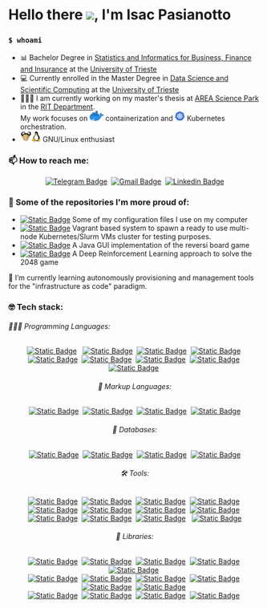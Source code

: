 # Hello there <img src="https://raw.githubusercontent.com/MartinHeinz/MartinHeinz/master/wave.gif" width="25">, I'm Isac Pasianotto

### `$ whoami`

- 📊 Bachelor Degree in [Statistics and Informatics for Business, Finance and Insurance](https://corsi.units.it/ec21/descrizione-corso) at the [University of Trieste](https://portale.units.it/it)
- 💻 Currently enrolled in the Master Degree in [Data Science and Scientific Computing](https://dssc.units.it/) at the [University of Trieste](https://portale.units.it/it)
- 👨🏻‍💻 I am currently working on my master's thesis at [AREA Science Park](https://www.areasciencepark.it/) in the [RIT Department](https://www.areasciencepark.it/piattaforme-tecnologiche-update-2023/rit/). \
  My work focuses on <img src="./images/docker.png" alt="Docker" height="20"/> containerization and  <img src="./images/kubernetes.png" alt="Kubernetes" height="20"/>  Kubernetes orchestration.
- <img src="./images/gnu.png" alt="Linux" height="22"/><img src="./images/tux.png" alt="Linux" height="22"/> GNU/Linux enthusiast

### 📫 How to reach me: 

<span align="center">

[![Telegram Badge](https://img.shields.io/badge/-Telegram-1ca0f1?style=flat-square&logo=telegram&logoColor=white&link=https://t.me/yh4mop12z)](https://t.me/yh4mop12z)&nbsp;
[![Gmail Badge](https://img.shields.io/badge/-Gmail-red?style=flat-square&logo=gmail&logoColor=white&link=mailto:yh4mop12z@gmail.com)](mailto:yh4mop12z@gmail.com)&nbsp;
[![Linkedin Badge](https://img.shields.io/badge/-Isac%20Pasianotto-0072b1?style=flat-square&logo=Linkedin&logoColor=white&link=https://www.linkedin.com/in/isac-pasianotto-565330299/)](https://www.linkedin.com/in/isac-pasianotto-565330299/)

</span>


### 🤔 Some of the repositories I'm more proud of:

- [![Static Badge](https://img.shields.io/badge/dotfiles-always%20updating-dotfilesbadge?logo=linux&color=orange)](https://github.com/IsacPasianotto/dotfiles) Some of my configuration files I use on my computer
- [![Static Badge](https://img.shields.io/badge/playground-evolving%20%26%20updating-evolvging%20%26%20updating?logo=Kubernetes&logoColor=white&color=orange)](https://github.com/IsacPasianotto/playground) Vagrant based system to spawn a ready to use multi-node Kubernetes/Slurm VMs cluster for testing purposes.
- [![Static Badge](https://img.shields.io/badge/Reversi--game-completed-reversigame?logo=mind)](https://github.com/IsacPasianotto/Reversi-game) A Java GUI implementation of the reversi board game
- [![Static Badge](https://img.shields.io/badge/2048--DRL-completed-2048DRL?logo=mind)](https://github.com/IsacPasianotto/2048-DRL) A Deep Reinforcement Learning approach to solve the 2048 game
<!-- - [![Static Badge](https://img.shields.io/badge/HPC%20exam-completed-hpcbadge?logo=mind)](https://github.com/IsacPasianotto/foundations_of_HPC-assignment) A parallel implementation of the [Game of  Life](https://en.wikipedia.org/wiki/Conway%27s_Game_of_Life) using hybrid MPI-OpenMP and a benchmark of the cluster, done for the High Performance Computing exam at the University. -->



🌱 I’m currently learning autonomously provisioning and management tools for the "infrastructure as code" paradigm. 


### 🤓 Tech stack:

###### 🧑🏻‍💻 Programming Languages:

<span align="center"> 

[![Static Badge](https://img.shields.io/badge/Bash-bash?logo=linux&logoColor=green&color=grey)](https://www.gnu.org/software/bash/)  &nbsp;
[![Static Badge](https://img.shields.io/badge/C%20%26%20C%2B%2B-c?logo=C%2B%2B&color=grey)](https://www.open-std.org/jtc1/sc22/wg14/)&nbsp;
[![Static Badge](https://img.shields.io/badge/Python-python?logo=Python&logoColor=yellow&color=blue)](https://www.python.org/)&nbsp;
[![Static Badge](https://img.shields.io/badge/Julia-julia?logo=julia&color=grey)](https://julialang.org/)&nbsp;
[![Static Badge](https://img.shields.io/badge/-r?logo=R&color=blue)](https://www.r-project.org/)&nbsp;
[![Static Badge](https://img.shields.io/badge/Java-r?logo=oracle&color=darkred)](https://openjdk.org/)&nbsp;
[![Static Badge](https://img.shields.io/badge/YAML-yaml?logo=yaml&color=grey)](https://yaml.org/)&nbsp;
[![Static Badge](https://img.shields.io/badge/Lua-lua?logo=lua&color=blue)](https://www.lua.org/)&nbsp;
[![Static Badge](https://img.shields.io/badge/Ruby-ruby?logo=ruby&color=red)](https://www.ruby-lang.org/en/)&nbsp;


###### 📄 Markup Languages:

[![Static Badge](https://img.shields.io/badge/LaTeX-latex?logo=LaTeX&logoColor=white&color=%23187b78)](https://www.latex-project.org/get/)&nbsp;
[![Static Badge](https://img.shields.io/badge/Org--mode-Org--mode?logo=Org&logoColor=white&color=%2377AA99)](https://orgmode.org/)&nbsp;
[![Static Badge](https://img.shields.io/badge/Markdown-markdown?logo=markdown&color=grey)](https://www.markdownguide.org/)&nbsp;
[![Static Badge](https://img.shields.io/badge/HTML%20%26%20CSS-HTML%20%26%20CSS?logo=htmx&logoColor=white&color=%233366CC)](https://en.wikipedia.org/wiki/HTML)


###### 💾 Databases:

[![Static Badge](https://img.shields.io/badge/MySQL-mysql?logo=mysql&logoColor=white&color=blue)](https://www.mysql.com/)&nbsp;
[![Static Badge](https://img.shields.io/badge/MariaDB-mariadb?logo=mariadb&color=blue)](https://mariadb.org/)&nbsp;
[![Static Badge](https://img.shields.io/badge/PostgreSQL-postgresql?logo=postgresql&logoColor=white&color=blue)](https://www.postgresql.org/)&nbsp;
[![Static Badge](https://img.shields.io/badge/MongoDB-MongoDB?logo=mongodb&logoColor=white&color=%2347A248)](https://www.mongodb.com/)


###### 🛠 Tools:

[![Static Badge](https://img.shields.io/badge/Git-git?logo=Git&color=white)](https://git-scm.com/)&nbsp;
[![Static Badge](https://img.shields.io/badge/Docker-Docker?logo=Docker&logoColor=white&color=%232496ED)](https://www.docker.com/)&nbsp;
[![Static Badge](https://img.shields.io/badge/Podman-Podman?logo=Podman&logoColor=white&color=%23892CA0)](https://podman.io/)&nbsp;
[![Static Badge](https://img.shields.io/badge/Kubernetes-Kubernetes?logo=Kubernetes&logoColor=white&color=%23326CE5)](https://kubernetes.io/)&nbsp;
[![Static Badge](https://img.shields.io/badge/CircleCI-CircleCI?logo=CircleCI&logoColor=white&color=%23343434)](https://circleci.com/)&nbsp;
[![Static Badge](https://img.shields.io/badge/Vagrant-Vagrant?logo=Vagrant&logoColor=white&color=%231868F2)](https://www.vagrantup.com/)&nbsp;
[![Static Badge](https://img.shields.io/badge/Ansible-Ansible?logo=Ansible&logoColor=white&color=%23EE0000)](https://www.ansible.com/)&nbsp;
[![Static Badge](https://img.shields.io/badge/Helm-Helm?logo=Helm&logoColor=white&color=%230F1689)](https://helm.sh/)&nbsp;
[![Static Badge](https://img.shields.io/badge/Vim-Vim?logo=Vim&logoColor=white&color=%23019733)](https://www.vim.org/)&nbsp;
[![Static Badge](https://img.shields.io/badge/Emacs-Emacs?logo=gnuemacs&logoColor=white&color=%237F5AB6)](https://www.gnu.org/software/emacs/)&nbsp;
[![Static Badge](https://img.shields.io/badge/Conda-Conda?logo=Anaconda&logoColor=white&color=%2344A833)](https://docs.conda.io/en/latest/) &nbsp;
[![Static Badge](https://img.shields.io/badge/Venv%26VirtualEnv-Venv%26VirtualEnv?logo=Python&logoColor=white&color=%233776AB)](https://docs.python.org/3/library/venv.html)

###### 🧰 Libraries:

[![Static Badge](https://img.shields.io/badge/MPI-MPI?logo=C&logoColor=white&labelColor=%2336474F&color=%231D1D1D)](https://www.open-mpi.org/)&nbsp;
[![Static Badge](https://img.shields.io/badge/OpenMP-OpenMP?logo=C&logoColor=white&labelColor=%2336474F&color=%231D1D1D)](https://www.openmp.org/)&nbsp;
[![Static Badge](https://img.shields.io/badge/OpenACC-OpenACC?logo=C&logoColor=white&labelColor=%2336474F&color=%231D1D1D)](https://www.openacc.org/)&nbsp;
[![Static Badge](https://img.shields.io/badge/CUDA-CUDA?logo=nvidia&logoColor=white&labelColor=%2336474F&color=%231D1D1D)](https://developer.nvidia.com/cuda-toolkit)&nbsp;
[![Static Badge](https://img.shields.io/badge/Pthreads-Pthreads?logo=C&logoColor=white&labelColor=%2336474F&color=%231D1D1D)](https://www.gnu.org/software/pth/pth-manual.html)&nbsp;\
[![Static Badge](https://img.shields.io/badge/Pandas-Pandas?logo=python&logoColor=white&labelColor=%2336474F&color=%231D1D1D)](https://pandas.pydata.org/)&nbsp;
[![Static Badge](https://img.shields.io/badge/numpy-numpy?logo=python&logoColor=white&labelColor=%2336474F&color=%231D1D1D)](https://numpy.org/)&nbsp;
[![Static Badge](https://img.shields.io/badge/matplotlib-matplotlib?logo=python&logoColor=white&labelColor=%2336474F&color=%231D1D1D)](https://matplotlib.org/)&nbsp;
[![Static Badge](https://img.shields.io/badge/scikit--learn-scikit--learn?logo=python&logoColor=white&labelColor=%2336474F&color=%231D1D1D)](https://scikit-learn.org/stable/index.html)&nbsp;
[![Static Badge](https://img.shields.io/badge/PyTorch-PyTorch?logo=python&logoColor=white&labelColor=%2336474F&color=%231D1D1D)](https://pytorch.org/)&nbsp;
[![Static Badge](https://img.shields.io/badge/Dask-Dask?logo=python&logoColor=white&labelColor=%2336474F&color=%231D1D1D)](https://www.dask.org/)&nbsp;\
[![Static Badge](https://img.shields.io/badge/Dplyr-Dplyr?logo=R&logoColor=white&labelColor=%2336474F&color=%231D1D1D)](https://dplyr.tidyverse.org/)&nbsp;
[![Static Badge](https://img.shields.io/badge/Ggplot2-Ggplot2?logo=R&logoColor=white&labelColor=%2336474F&color=%231D1D1D)](https://ggplot2.tidyverse.org/)&nbsp;
[![Static Badge](https://img.shields.io/badge/Shiny-Shiny?logo=R&logoColor=white&labelColor=%2336474F&color=%231D1D1D)](https://www.rstudio.com/products/shiny/)&nbsp;
[![Static Badge](https://img.shields.io/badge/Tidyverse-Tidyverse?logo=R&logoColor=white&labelColor=%2336474F&color=%231D1D1D)](https://www.tidyverse.org/)&nbsp;

</span>






<!--
**IsacPasianotto/IsacPasianotto** is a ✨ _special_ ✨ repository because its `README.md` (this file) appears on your GitHub profile.

Here are some ideas to get you started:

- 🔭 I’m currently working on ...
- 🌱 I’m currently learning ...
- 👯 I’m looking to collaborate on ...
- 🤔 I’m looking for help with ...
- 💬 Ask me about ...
- 📫 How to reach me: ...
- 😄 Pronouns: ...
- ⚡ Fun fact: ...
-->
